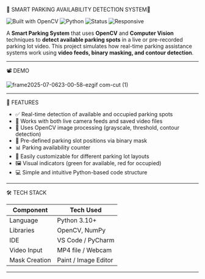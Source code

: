🚗 SMART PARKING AVAILABILITY DETECTION SYSTEM🎯  

![Built with OpenCV](https://img.shields.io/badge/Built%20with-OpenCV-red)
![Python](https://img.shields.io/badge/Python-3.10-blue)
![Status](https://img.shields.io/badge/Project-Complete-success)
![Responsive](https://img.shields.io/badge/Real--Time-Yes-brightgreen)

A **Smart Parking System** that uses **OpenCV** and **Computer Vision** techniques to **detect available parking spots** in a live or pre-recorded parking lot video. This project simulates how real-time parking assistance systems work using **video feeds, binary masking, and contour detection**.

---

📽️ DEMO

![frame2025-07-0623-00-58-ezgif com-cut (1)](https://github.com/user-attachments/assets/6532a149-1c9f-46b9-a1d1-b70d7dca4dcd)


---

🚀 FEATURES

- ✅ Real-time detection of available and occupied parking spots
- 🎥 Works with both live camera feeds and saved video files
- 📐 Uses OpenCV image processing (grayscale, threshold, contour detection)
- 🧠 Pre-defined parking slot positions via binary mask
- 📊 Parking availability counter
- 📌 Easily customizable for different parking lot layouts
- 🖼 Visual indicators (green for available, red for occupied)
- 💻 Simple and intuitive Python-based code structure

---

🛠️ TECH STACK

| Component      | Tech Used         |
|----------------|-------------------|
| Language       | Python 3.10+       |
| Libraries      | OpenCV, NumPy      |
| IDE            | VS Code / PyCharm  |
| Video Input    | MP4 file / Webcam  |
| Mask Creation  | Paint / Image Editor |

---
